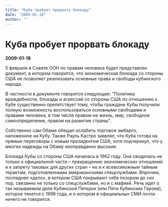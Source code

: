 ```yaml
---
title: "Куба пробует прорвать блокаду"
date: "2009-01-18"
author: ""
---
```


# Куба пробует прорвать блокаду

**2009-01-18** 

5 февраля в Совете ООН по правам человека будет представлен документ, в котором говорится, что экономическая блокада со стороны США не позволяет реализовать основные права и свободы кубинского народа.

В частности в документе говорится следующее: "Политика враждебности, блокады и агрессий со стороны США по отношению к Кубе существенно препятствует тому, чтобы граждане Кубы получили полную возможность воспользоваться основными свободами и правами человека, в том числе правом на жизнь, мир, свободное самоопределение, правом на развитие страны".

Собственно сам Обама обещал ослабить торговое эмбарго, наложенное на Кубу. Также Рауль Кастро заявлял, что Куба готова на прямые переговоры с новым президентом США, хотя подчеркнул, что у многих надежды на Обаму неоправданно высокие.

Блокада Кубы со стороны США началась в 1962 году. Она сводилась не только к официальной части – прекращению экономических отношений и к запрету таковых для других стран – но и к всевозможным тайным терактам, подготовленными американскими спецслужбами. Впрочем, последнее «дело», в котором США покрывают себя позором до сих пор, связанно не только со спецслужбами, но и с мафией. Речь идет о так называемом деле Кубинской Пятерки (или Пяти Кубинских Героев), которое тянется с 1998 года, и о котором в официальных СМИ почти ничего не говорится.